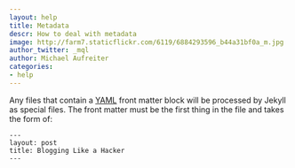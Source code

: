 ```yaml
---
layout: help
title: Metadata
descr: How to deal with metadata 
image: http://farm7.staticflickr.com/6119/6884293596_b44a31bf0a_m.jpg
author_twitter: _mql
author: Michael Aufreiter
categories:
- help
---
```


Any files that contain a [YAML](http://yaml.org/) front matter block will be processed by Jekyll as special files. The front matter must be the first thing in the file and takes the form of:

    ---
    layout: post
    title: Blogging Like a Hacker
    ---
